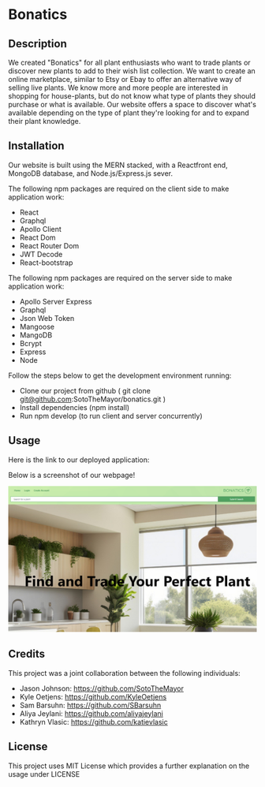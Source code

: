 # Bonatics 

## Description

We created "Bonatics" for all plant enthusiasts who want to trade plants or discover new plants to add to their wish list collection.  We want to create an online marketplace, similar to Etsy or Ebay to offer an alternative way of selling live plants. We know more and more people are interested in shopping for house-plants, but do not know what type of plants they should purchase or what is available.  Our website offers a space to discover what's available depending on the type of plant they're looking for and to expand their plant knowledge. 


## Installation

Our website is built using the MERN stacked, with a Reactfront end, MongoDB database, and Node.js/Express.js sever. 

The following npm packages are required on the client side to make application work:
- React
- Graphql
- Apollo Client
- React Dom
- React Router Dom
- JWT Decode
- React-bootstrap

The following npm packages are required on the server side to make application work:

- Apollo Server Express
- Graphql
- Json Web Token
- Mangoose
- MangoDB
- Bcrypt
- Express
- Node


Follow the steps below to get the development environment running:

 - Clone our project from github ( git clone git@github.com:SotoTheMayor/bonatics.git )
 - Install dependencies (npm install)
 - Run npm develop (to run client and server concurrently)



## Usage

Here is the link to our deployed application: 


Below is a screenshot of our webpage!

![homepage](./client/src/images/homepage.png)



## Credits

This project was a joint collaboration between the following individuals:
 - Jason Johnson: https://github.com/SotoTheMayor
 - Kyle Oetjens: https://github.com/KyleOetjens
 - Sam Barsuhn: https://github.com/SBarsuhn
 - Aliya Jeylani: https://github.com/aliyajeylani
 - Kathryn Vlasic: https://github.com/katievlasic

## License

 This project uses MIT License which provides a further explanation on the usage under LICENSE
